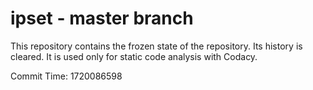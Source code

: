 # ipset - master branch

This repository contains the frozen state of the repository.
Its history is cleared. It is used only for static code
analysis with Codacy.

Commit Time: 1720086598